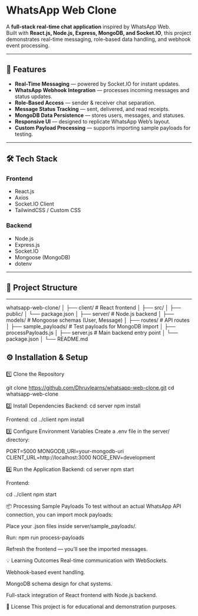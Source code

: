 # WhatsApp Web Clone

A **full-stack real-time chat application** inspired by WhatsApp Web.  
Built with **React.js, Node.js, Express, MongoDB, and Socket.IO**, this project demonstrates real-time messaging, role-based data handling, and webhook event processing.

---

## 🚀 Features

- **Real-Time Messaging** — powered by Socket.IO for instant updates.
- **WhatsApp Webhook Integration** — processes incoming messages and status updates.
- **Role-Based Access** — sender & receiver chat separation.
- **Message Status Tracking** — sent, delivered, and read receipts.
- **MongoDB Data Persistence** — stores users, messages, and statuses.
- **Responsive UI** — designed to replicate WhatsApp Web’s layout.
- **Custom Payload Processing** — supports importing sample payloads for testing.

---

## 🛠️ Tech Stack

### Frontend
- React.js
- Axios
- Socket.IO Client
- TailwindCSS / Custom CSS

### Backend
- Node.js
- Express.js
- Socket.IO
- Mongoose (MongoDB)
- dotenv

---

## 📂 Project Structure
***
whatsapp-web-clone/
│
├── client/               # React frontend
│   ├── src/
│   ├── public/
│   └── package.json
│
├── server/               # Node.js backend
│   ├── models/           # Mongoose schemas (User, Message)
│   ├── routes/           # API routes
│   ├── sample_payloads/  # Test payloads for MongoDB import
│   ├── processPayloads.js
│   ├── server.js         # Main backend entry point
│   └── package.json
│
└── README.md


## ⚙️ Installation & Setup

###

1️⃣ Clone the Repository

git clone https://github.com/Dhruvlearns/whatsapp-web-clone.git
cd whatsapp-web-clone

2️⃣ Install Dependencies
Backend:
cd server
npm install


Frontend:
cd ../client
npm install

3️⃣ Configure Environment Variables
Create a .env file in the server/ directory:

PORT=5000
MONGODB_URI=your-mongodb-uri
CLIENT_URL=http://localhost:3000
NODE_ENV=development



4️⃣ Run the Application
Backend:
cd server
npm start

Frontend:

cd ../client
npm start

📦 Processing Sample Payloads
To test without an actual WhatsApp API connection, you can import mock payloads:

Place your .json files inside server/sample_payloads/.

Run:
npm run process-payloads

Refresh the frontend — you’ll see the imported messages.


💡 Learning Outcomes
Real-time communication with WebSockets.

Webhook-based event handling.

MongoDB schema design for chat systems.

Full-stack integration of React frontend with Node.js backend.

📜 License
This project is for educational and demonstration purposes.
